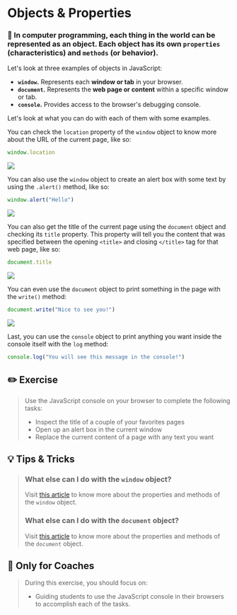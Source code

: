 # Objects & Properties

### 🌟 In computer programming, each thing in the world can be represented as an object. Each object has its own `properties` (characteristics) and `methods` (or behavior).

Let's look at three examples of objects in JavaScript:

+ **`window`.** Represents each **window or tab** in your browser.
+ **`document`.** Represents the **web page or content** within a specific window or tab.
+ **`console`.** Provides access to the browser's debugging console.

Let's look at what you can do with each of them with some examples.

You can check the `location` property of the `window` object to know more about the URL of the current page, like so:

```javascript
window.location
```

[![](http://cd.sseu.re/20170208-ay50l.png)](http://cd.sseu.re/20170208-ay50l.png)

You can also use the `window` object to create an alert box with some text by using the `.alert()` method, like so:

```javascript
window.alert("Hello")
```

[![](http://cd.sseu.re/20170208-l47tj.png)](http://cd.sseu.re/20170208-l47tj.png)


You can also get the title of the current page using the `document` object and checking its `title` property. This property will tell you the content that was specified between the opening `<title>` and closing `</title>` tag for that web page, like so:

```javascript
document.title
```

[![](http://cd.sseu.re/20170208-tjy9n.png)](http://cd.sseu.re/20170208-tjy9n.png)

You can even use the `document` object to print something in the page with the `write()` method:

```javascript
document.write("Nice to see you!")
```

[![](http://cd.sseu.re/20170208-1tai8.png)](http://cd.sseu.re/20170208-1tai8.png)

Last, you can use the `console` object to print anything you want inside the console itself with the `log` method:

```javascript
console.log("You will see this message in the console!")
```





## ✏️ Exercise

> Use the JavaScript console on your browser to complete the following tasks:
>
> * Inspect the title of a couple of your favorites pages
> * Open up an alert box in the current window
> * Replace the current content of a page with any text you want

## 💡 Tips & Tricks

> ### What else can I do with the `window` object?
>
> Visit [this article](http://www.w3schools.com/jsref/obj_window.asp) to know more about the properties and methods of the `window` object.
>
> ### What else can I do with the `document` object?
>
> Visit [this article](http://www.w3schools.com/jsref/dom_obj_document.asp) to know more about the properties and methods of the `document` object.


## 🎩 Only for Coaches

> During this exercise, you should focus on:
>
> + Guiding students to use the JavaScript console in their browsers to accomplish each of the tasks.
